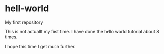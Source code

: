 # hell-world
My first repository

This is not actuallt my first time. I have done the hello world tutorial about 8 times.

I hope this time I get much further.

